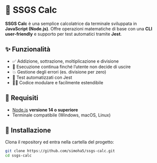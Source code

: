 # 📐 SSGS Calc

**SSGS Calc** è una semplice calcolatrice da terminale sviluppata in **JavaScript (Node.js)**. Offre operazioni matematiche di base con una **CLI user-friendly** e supporto per test automatici tramite **Jest**.

## ✨ Funzionalità

- ✅ Addizione, sottrazione, moltiplicazione e divisione
- 🔁 Esecuzione continua finché l’utente non decide di uscire
- 💥 Gestione degli errori (es. divisione per zero)
- 🧪 Test automatizzati con Jest
- 🧑‍💻 Codice modulare e facilmente estendibile

## 🧰 Requisiti

- [Node.js](https://nodejs.org/) **versione 14 o superiore**
- Terminale compatibile (Windows, macOS, Linux)

## 🚀 Installazione

Clona il repository ed entra nella cartella del progetto:

```bash
git clone https://github.com/simoha5/ssgs-calc.git
cd ssgs-calc
